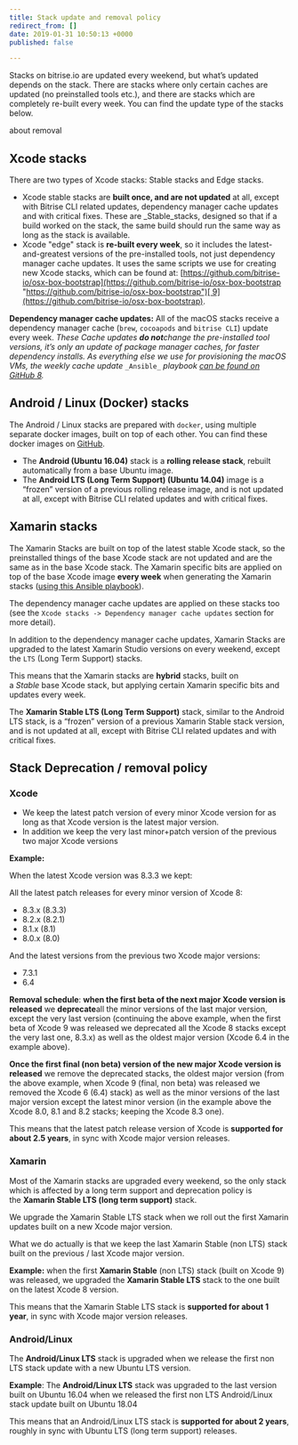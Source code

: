 ```yaml
---
title: Stack update and removal policy
redirect_from: []
date: 2019-01-31 10:50:13 +0000
published: false

---
```

Stacks on bitrise.io are updated every weekend, but what’s updated depends on the stack. There are stacks where only certain caches are updated (no preinstalled tools etc.), and there are stacks which are completely re-built every week. You can find the update type of the stacks below.

about removal

## Xcode stacks

There are two types of Xcode stacks: Stable stacks and Edge stacks.

* Xcode stable stacks are **built once, and are not updated** at all, except with Bitrise CLI related updates, dependency manager cache updates and with critical fixes. These are _Stable_stacks, designed so that if a build worked on the stack, the same build should run the same way as long as the stack is available.
* Xcode "edge" stack is **re-built every week**, so it includes the latest-and-greatest versions of the pre-installed tools, not just dependency manager cache updates. It uses the same scripts we use for creating new Xcode stacks, which can be found at: [https://github.com/bitrise-io/osx-box-bootstrap](https://github.com/bitrise-io/osx-box-bootstrap "https://github.com/bitrise-io/osx-box-bootstrap")[ 9](https://github.com/bitrise-io/osx-box-bootstrap).

**Dependency manager cache updates:** All of the macOS stacks receive a dependency manager cache (`brew`, `cocoapods` and `bitrise CLI`) update every week. _These Cache updates **do not**change the pre-installed tool versions, it’s only an update of package manager caches, for faster dependency installs. As everything else we use for provisioning the macOS VMs, the weekly cache update_ `_Ansible_` _playbook_ [_can be found on GitHub 8_](https://github.com/bitrise-io/osx-box-bootstrap/blob/master/weekly-cache-update-playbook.yml)_._

## Android / Linux (Docker) stacks

The Android / Linux stacks are prepared with `docker`, using multiple separate docker images, built on top of each other. You can find these docker images on [GitHub](https://github.com/bitrise-docker).

* The **Android (Ubuntu 16.04)** stack is a **rolling release stack**, rebuilt automatically from a base Ubuntu image.
* The **Android LTS (Long Term Support) (Ubuntu 14.04)** image is a “frozen” version of a previous rolling release image, and is not updated at all, except with Bitrise CLI related updates and with critical fixes.

## Xamarin stacks

The Xamarin Stacks are built on top of the latest stable Xcode stack, so the preinstalled things of the base Xcode stack are not updated and are the same as in the base Xcode stack. The Xamarin specific bits are applied on top of the base Xcode image **every week** when generating the Xamarin stacks ([using this Ansible playbook](https://github.com/bitrise-io/osx-box-bootstrap/blob/master/xamarin-playbook.yml)).

The dependency manager cache updates are applied on these stacks too (see the `Xcode stacks -> Dependency manager cache updates` section for more detail).

In addition to the dependency manager cache updates, Xamarin Stacks are upgraded to the latest Xamarin Studio versions on every weekend, except the `LTS` (Long Term Support) stacks.

This means that the Xamarin stacks are **hybrid** stacks, built on a _Stable_ base Xcode stack, but applying certain Xamarin specific bits and updates every week.

The **Xamarin Stable LTS (Long Term Support)** stack, similar to the Android LTS stack, is a “frozen” version of a previous Xamarin Stable stack version, and is not updated at all, except with Bitrise CLI related updates and with critical fixes.


## Stack Deprecation / removal policy

### Xcode

* We keep the latest patch version of every minor Xcode version for as long as that Xcode version is the latest major version.
* In addition we keep the very last minor+patch version of the previous two major Xcode versions

**Example:**

When the latest Xcode version was 8.3.3 we kept:

All the latest patch releases for every minor version of Xcode 8:

* 8.3.x (8.3.3)
* 8.2.x (8.2.1)
* 8.1.x (8.1)
* 8.0.x (8.0)

And the latest versions from the previous two Xcode major versions:

* 7.3.1
* 6.4

**Removal schedule**: **when the first beta of the next major Xcode version is released** we **deprecate**all the minor versions of the last major version, except the very last version (continuing the above example, when the first beta of Xcode 9 was released we deprecated all the Xcode 8 stacks except the very last one, 8.3.x) as well as the oldest major version (Xcode 6.4 in the example above).

**Once the first final (non beta) version of the new major Xcode version is released** we remove the deprecated stacks, the oldest major version (from the above example, when Xcode 9 (final, non beta) was released we removed the Xcode 6 (6.4) stack) as well as the minor versions of the last major version except the latest minor version (in the example above the Xcode 8.0, 8.1 and 8.2 stacks; keeping the Xcode 8.3 one).

This means that the latest patch release version of Xcode is **supported for about 2.5 years**, in sync with Xcode major version releases.

### Xamarin

Most of the Xamarin stacks are upgraded every weekend, so the only stack which is affected by a long term support and deprecation policy is the **Xamarin Stable LTS (long term support)** stack.

We upgrade the Xamarin Stable LTS stack when we roll out the first Xamarin updates built on a new Xcode major version.

What we do actually is that we keep the last Xamarin Stable (non LTS) stack built on the previous / last Xcode major version.

**Example:** when the first **Xamarin Stable** (non LTS) stack (built on Xcode 9) was released, we upgraded the **Xamarin Stable LTS** stack to the one built on the latest Xcode 8 version.

This means that the Xamarin Stable LTS stack is **supported for about 1 year**, in sync with Xcode major version releases.

### Android/Linux

The **Android/Linux LTS** stack is upgraded when we release the first non LTS stack update with a new Ubuntu LTS version.

**Example**: The **Android/Linux LTS** stack was upgraded to the last version built on Ubuntu 16.04 when we released the first non LTS Android/Linux stack update built on Ubuntu 18.04

This means that an Android/Linux LTS stack is **supported for about 2 years**, roughly in sync with Ubuntu LTS (long term support) releases.